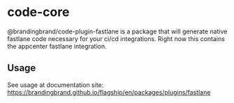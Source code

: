 # code-core
@brandingbrand/code-plugin-fastlane is a package that will generate native fastlane code necessary for your ci/cd integrations. Right now this contains the appcenter fastlane integration.

## Usage

See usage at documentation site: https://brandingbrand.github.io/flagship/en/packages/plugins/fastlane
